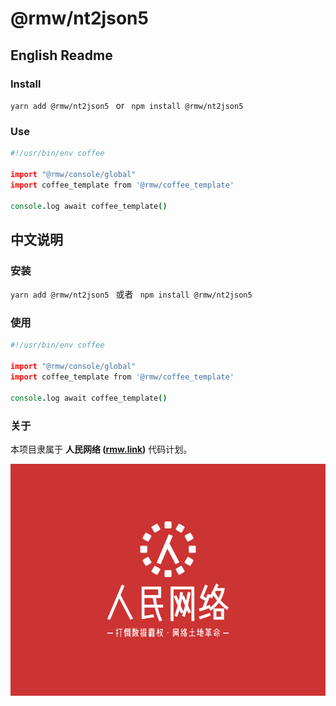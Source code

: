<!-- 本文件由 ./make.md 自动生成，请不要直接修改此文件 -->

# @rmw/nt2json5

## English Readme

### Install

```yarn add @rmw/nt2json5 ``` or ``` npm install @rmw/nt2json5```

### Use

```coffee
#!/usr/bin/env coffee

import "@rmw/console/global"
import coffee_template from '@rmw/coffee_template'

console.log await coffee_template()
```

## 中文说明

###  安装

```yarn add @rmw/nt2json5 ``` 或者 ``` npm install @rmw/nt2json5```

### 使用

```coffee
#!/usr/bin/env coffee

import "@rmw/console/global"
import coffee_template from '@rmw/coffee_template'

console.log await coffee_template()
```

### 关于

本项目隶属于 **人民网络 ([rmw.link](//rmw.link))** 代码计划。

![人民网络](https://raw.githubusercontent.com/rmw-link/logo/master/rmw.red.bg.svg)